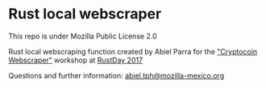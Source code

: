 # Rust local webscraper
This repo is under Mozilla Public License 2.0

Rust local webscraping function created by Abiel Parra for the <a href="https://github.com/rustmx/cryptocoin_scraper">"Cryptocoin Webscraper"</a> workshop at <a href="https://2017.rustday.mx">RustDay 2017</a>

Questions and further information: abiel.tph@mozilla-mexico.org
